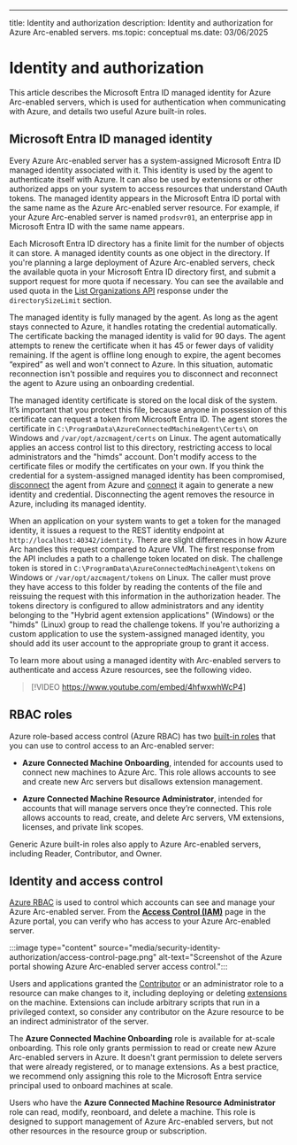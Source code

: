 ---
title: Identity and authorization
description: Identity and authorization for Azure Arc-enabled servers.
ms.topic: conceptual
ms.date: 03/06/2025

# Identity and authorization

This article describes the Microsoft Entra ID managed identity for Azure Arc-enabled servers, which is used for authentication when communicating with Azure, and details two useful Azure built-in roles.

## Microsoft Entra ID managed identity

Every Azure Arc-enabled server has a system-assigned Microsoft Entra ID managed identity associated with it. This identity is used by the agent to authenticate itself with Azure. It can also be used by extensions or other authorized apps on your system to access resources that understand OAuth tokens. The managed identity appears in the Microsoft Entra ID portal with the same name as the Azure Arc-enabled server resource. For example, if your Azure Arc-enabled server is named `prodsvr01`, an enterprise app in Microsoft Entra ID with the same name appears.

Each Microsoft Entra ID directory has a finite limit for the number of objects it can store. A managed identity counts as one object in the directory. If you're planning a large deployment of Azure Arc-enabled servers, check the available quota in your Microsoft Entra ID directory first, and submit a support request for more quota if necessary. You can see the available and used quota in the [List Organizations API](/graph/api/intune-onboarding-organization-list) response under the `directorySizeLimit` section.

The managed identity is fully managed by the agent. As long as the agent stays connected to Azure, it handles rotating the credential automatically. The certificate backing the managed identity is valid for 90 days. The agent attempts to renew the certificate when it has 45 or fewer days of validity remaining. If the agent is offline long enough to expire, the agent becomes “expired” as well and won't connect to Azure. In this situation, automatic reconnection isn't possible and requires you to disconnect and reconnect the agent to Azure using an onboarding credential.

The managed identity certificate is stored on the local disk of the system. It’s important that you protect this file, because anyone in possession of this certificate can request a token from Microsoft Entra ID. The agent stores the certificate in `C:\ProgramData\AzureConnectedMachineAgent\Certs\` on Windows and `/var/opt/azcmagent/certs` on Linux. The agent automatically applies an access control list to this directory, restricting access to local administrators and the "himds" account. Don't modify access to the certificate files or modify the certificates on your own. If you think the credential for a system-assigned managed identity has been compromised, [disconnect](/azure/azure-arc/servers/azcmagent-disconnect) the agent from Azure and [connect](/azure/azure-arc/servers/azcmagent-connect) it again to generate a new identity and credential. Disconnecting the agent removes the resource in Azure, including its managed identity.

When an application on your system wants to get a token for the managed identity, it issues a request to the REST identity endpoint at `http://localhost:40342/identity`. There are slight differences in how Azure Arc handles this request compared to Azure VM. The first response from the API includes a path to a challenge token located on disk. The challenge token is stored in `C:\ProgramData\AzureConnectedMachineAgent\tokens` on Windows or `/var/opt/azcmagent/tokens` on Linux. The caller must prove they have access to this folder by reading the contents of the file and reissuing the request with this information in the authorization header. The tokens directory is configured to allow administrators and any identity belonging to the "Hybrid agent extension applications" (Windows) or the "himds" (Linux) group to read the challenge tokens. If you're authorizing a custom application to use the system-assigned managed identity, you should add its user account to the appropriate group to grant it access.

To learn more about using a managed identity with Arc-enabled servers to authenticate and access Azure resources, see the following video.

> [!VIDEO https://www.youtube.com/embed/4hfwxwhWcP4]

## RBAC roles

Azure role-based access control (Azure RBAC) has two [built-in roles](/azure/role-based-access-control/built-in-roles) that you can use to control access to an Arc-enabled server:

- **Azure Connected Machine Onboarding**, intended for accounts used to connect new machines to Azure Arc. This role allows accounts to see and create new Arc servers but disallows extension management.

- **Azure Connected Machine Resource Administrator**, intended for accounts that will manage servers once they’re connected. This role allows accounts to read, create, and delete Arc servers, VM extensions, licenses, and private link scopes.

Generic Azure built-in roles also apply to Azure Arc-enabled servers, including Reader, Contributor, and Owner.

## Identity and access control

[Azure RBAC](/azure/role-based-access-control/overview) is used to control which accounts can see and manage your Azure Arc-enabled server. From the [**Access Control (IAM)**](/azure/role-based-access-control/role-assignments-portal) page in the Azure portal, you can verify who has access to your Azure Arc-enabled server.

:::image type="content" source="media/security-identity-authorization/access-control-page.png" alt-text="Screenshot of the Azure portal showing Azure Arc-enabled server access control.":::

Users and applications granted the [Contributor](/azure/role-based-access-control/built-in-roles#contributor) or an administrator role to a resource can make changes to it, including deploying or deleting [extensions](manage-vm-extensions.md) on the machine. Extensions can include arbitrary scripts that run in a privileged context, so consider any contributor on the Azure resource to be an indirect administrator of the server.

The **Azure Connected Machine Onboarding** role is available for at-scale onboarding. This role only grants permission to read or create new Azure Arc-enabled servers in Azure. It doesn't grant permission to delete servers that were already registered, or to manage extensions. As a best practice, we recommend only assigning this role to the Microsoft Entra service principal used to onboard machines at scale.

Users who have the **Azure Connected Machine Resource Administrator** role can read, modify, reonboard, and delete a machine. This role is designed to support management of Azure Arc-enabled servers, but not other resources in the resource group or subscription.
